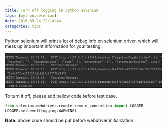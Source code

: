 ```yaml
---
title: Turn off logging in python selenium
tags: [python,selenium]
date: 2016-09-24 22:14:44
categories: tips
---
```

Python selenium will print a lot of debug info on selenium driver, which will mess up important information for your testing.

![](../images/selenium-debug-logging.png)

To turn it off, please add bellow code before test case.

```python
from selenium.webdriver.remote.remote_connection import LOGGER
LOGGER.setLevel(logging.WARNING)
```
**Note:** above code should be put before webdriver initialization.
